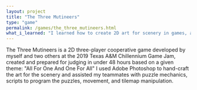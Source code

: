 ```yaml
---
layout: project
title: "The Three Mutineers"
type: "game"
permalink: /games/the_three_mutineers.html
what_i_learned: "I learned how to create 2D art for scenery in games, as well as how to implement 3-player controller input and utilizing mechanics to solve puzzles."
---
```

The Three Mutineers is a 2D three-player cooperative game developed by myself and two others at the 2019 Texas A&amp;M Chillennium Game Jam, created and prepared for judging in under 48 hours based on a given theme: \"All For One And One For All\" I used Adobe Photoshop to hand-craft the art for the scenery and assisted my teammates with puzzle mechanics, scripts to program the puzzles, movement, and tilemap manipulation.